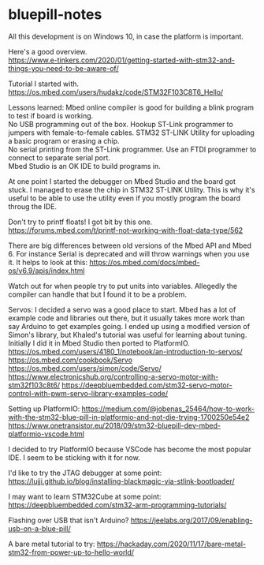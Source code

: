 # bluepill-notes
All this development is on Windows 10, in case the platform is important.

Here's a good overview.\
https://www.e-tinkers.com/2020/01/getting-started-with-stm32-and-things-you-need-to-be-aware-of/

Tutorial I started with.\
https://os.mbed.com/users/hudakz/code/STM32F103C8T6_Hello/

Lessons learned:
Mbed online compiler is good for building a blink program to test if board is working.\
No USB programming out of the box. Hookup ST-Link programmer to jumpers with female-to-female cables. STM32 ST-LINK Utility for uploading a basic program or erasing a chip.\
No serial printing from the ST-Link programmer. Use an FTDI programmer to connect to separate serial port.\
Mbed Studio is an OK IDE to build programs in.

At one point I started the debugger on Mbed Studio and the board got stuck. I managed to erase the chip in STM32 ST-LINK Utility. This is why it's useful to be able to use the utility even if you mostly program the board throug the IDE.

Don't try to printf floats! I got bit by this one.
https://forums.mbed.com/t/printf-not-working-with-float-data-type/562

There are big differences between old versions of the Mbed API and Mbed 6.
For instance Serial is deprecated and will throw warnings when you use it.
It helps to look at this:
https://os.mbed.com/docs/mbed-os/v6.9/apis/index.html

Watch out for when people try to put units into variables. Allegedly the compiler can handle that but I found it to be a problem.

Servos:
I decided a servo was a good place to start.
Mbed has a lot of example code and libraries out there, but it usually takes more work than say Arduino to get examples going.
I ended up using a modified version of Simon's library, but Khaled's tutorial was useful for learning about tuning.
Initially I did it in Mbed Studio then ported to PlatformIO.
https://os.mbed.com/users/4180_1/notebook/an-introduction-to-servos/
https://os.mbed.com/cookbook/Servo
https://os.mbed.com/users/simon/code/Servo/
https://www.electronicshub.org/controlling-a-servo-motor-with-stm32f103c8t6/
https://deepbluembedded.com/stm32-servo-motor-control-with-pwm-servo-library-examples-code/

Setting up PlatformIO:
https://medium.com/@jobenas_25464/how-to-work-with-the-stm32-blue-pill-in-platformio-and-not-die-trying-1700250e54e2
https://www.onetransistor.eu/2018/09/stm32-bluepill-dev-mbed-platformio-vscode.html

I decided to try PlatformIO because VSCode has become the most popular IDE. I seem to be sticking with it for now.

I'd like to try the JTAG debugger at some point:
https://lujji.github.io/blog/installing-blackmagic-via-stlink-bootloader/

I may want to learn STM32Cube at some point:
https://deepbluembedded.com/stm32-arm-programming-tutorials/

Flashing over USB that isn't Arduino?
https://jeelabs.org/2017/09/enabling-usb-on-a-blue-pill/

A bare metal tutorial to try:
https://hackaday.com/2020/11/17/bare-metal-stm32-from-power-up-to-hello-world/
